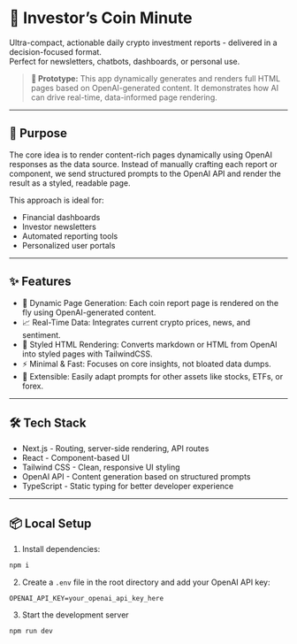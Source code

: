 # 🚀 Investor’s Coin Minute

Ultra-compact, actionable daily crypto investment reports - delivered in a decision-focused format.  
Perfect for newsletters, chatbots, dashboards, or personal use.

> **🧪 Prototype:** This app dynamically generates and renders full HTML pages based on OpenAI-generated content. It demonstrates how AI can drive real-time, data-informed page rendering.

---

## 🎯 Purpose

The core idea is to render content-rich pages dynamically using OpenAI responses as the data source. Instead of manually crafting each report or component, we send structured prompts to the OpenAI API and render the result as a styled, readable page.

This approach is ideal for:
- Financial dashboards
- Investor newsletters
- Automated reporting tools
- Personalized user portals

---

## ✨ Features

- 🧠 Dynamic Page Generation: Each coin report page is rendered on the fly using OpenAI-generated content.
- 📈 Real-Time Data: Integrates current crypto prices, news, and sentiment.
- 🧾 Styled HTML Rendering: Converts markdown or HTML from OpenAI into styled pages with TailwindCSS.
- ⚡ Minimal & Fast: Focuses on core insights, not bloated data dumps.
- 🔌 Extensible: Easily adapt prompts for other assets like stocks, ETFs, or forex.

---

## 🛠️ Tech Stack

- Next.js - Routing, server-side rendering, API routes
- React - Component-based UI
- Tailwind CSS - Clean, responsive UI styling
- OpenAI API - Content generation based on structured prompts
- TypeScript - Static typing for better developer experience

---

## 📦 Local Setup

1. Install dependencies:

```bash
npm i 
```

2. Create a `.env` file in the root directory and add your OpenAI API key:

```plaintext
OPENAI_API_KEY=your_openai_api_key_here
```

3. Start the development server
```bash
npm run dev
```

